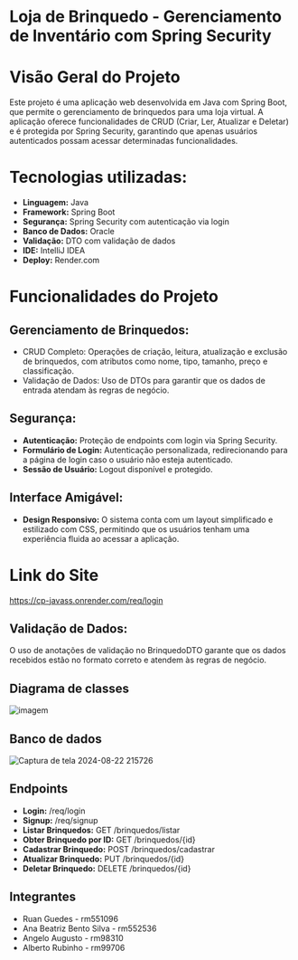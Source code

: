 # Loja de Brinquedo - Gerenciamento de Inventário com Spring Security

# Visão Geral do Projeto
Este projeto é uma aplicação web desenvolvida em Java com Spring Boot, que permite o gerenciamento de brinquedos para uma loja virtual. A aplicação oferece funcionalidades de CRUD (Criar, Ler, Atualizar e Deletar) e é protegida por Spring Security, garantindo que apenas usuários autenticados possam acessar determinadas funcionalidades.

# Tecnologias utilizadas:
- **Linguagem:** Java
- **Framework:** Spring Boot
- **Segurança:** Spring Security com autenticação via login
- **Banco de Dados:** Oracle
- **Validação:** DTO com validação de dados
- **IDE:** IntelliJ IDEA
- **Deploy:** Render.com

# Funcionalidades do Projeto
## Gerenciamento de Brinquedos:

- CRUD Completo: Operações de criação, leitura, atualização e exclusão de brinquedos, com atributos como nome, tipo, tamanho, preço e classificação.
- Validação de Dados: Uso de DTOs para garantir que os dados de entrada atendam às regras de negócio.

## Segurança:

- **Autenticação:** Proteção de endpoints com login via Spring Security.
- **Formulário de Login:** Autenticação personalizada, redirecionando para a página de login caso o usuário não esteja autenticado.
- **Sessão de Usuário:** Logout disponível e protegido.

## Interface Amigável:

- **Design Responsivo:** O sistema conta com um layout simplificado e estilizado com CSS, permitindo que os usuários tenham uma experiência fluida ao acessar a aplicação.
  
# Link do Site
https://cp-javass.onrender.com/req/login

## Validação de Dados: 
O uso de anotações de validação no BrinquedoDTO garante que os dados recebidos estão no formato correto e atendem às regras de negócio.

## Diagrama de classes
![imagem](https://github.com/user-attachments/assets/b4ac6ea5-88b2-4360-94d9-d329004c5733)

## Banco de dados
![Captura de tela 2024-08-22 215726](https://github.com/user-attachments/assets/877a7f85-18b5-43a6-823f-92f978f0bd6e)

## Endpoints

- **Login:** /req/login
- **Signup:** /req/signup
- **Listar Brinquedos:** GET /brinquedos/listar
- **Obter Brinquedo por ID:** GET /brinquedos/{id}
- **Cadastrar Brinquedo:** POST /brinquedos/cadastrar
- **Atualizar Brinquedo:** PUT /brinquedos/{id}
- **Deletar Brinquedo:** DELETE /brinquedos/{id}

## Integrantes

- Ruan Guedes - rm551096
- Ana Beatriz Bento Silva - rm552536
- Angelo Augusto - rm98310
- Alberto Rubinho - rm99706

